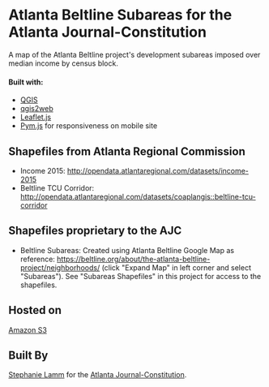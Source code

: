 # Atlanta Beltline Subareas for the Atlanta Journal-Constitution


A map of the Atlanta Beltline project's development subareas imposed over median income by census block. 

#### Built with:
  - [QGIS](http://www.qgis.org/en/site/)
  - [qgis2web](https://github.com/tomchadwin/qgis2web)
  - [Leaflet.js](http://leafletjs.com/)
  - [Pym.js](https://www.google.com/url?sa=t&rct=j&q=&esrc=s&source=web&cd=1&ved=0ahUKEwii9vity4bVAhVCRCYKHZ-fCuoQFggmMAA&url=http%3A%2F%2Fblog.apps.npr.org%2Fpym.js%2F&usg=AFQjCNGsGNajxYaqpsar2BuUNu6GXtEqjA&cad=rja) for responsiveness on mobile site

## Shapefiles from Atlanta Regional Commission

  - Income 2015: 
http://opendata.atlantaregional.com/datasets/income-2015
  - Beltline TCU Corridor: http://opendata.atlantaregional.com/datasets/coaplangis::beltline-tcu-corridor

## Shapefiles proprietary to the AJC
  - Beltline Subareas:
  Created using Atlanta Beltline Google Map as reference: https://beltline.org/about/the-atlanta-beltline-project/neighborhoods/ (click "Expand Map" in left corner and select "Subareas").
  See "Subareas Shapefiles" in this project for access to the shapefiles.
 
## Hosted on 
[Amazon S3](https://s3.amazonaws.com/ajcnewsapps/2017/beltline/index.html)

## Built By 
[Stephanie Lamm](http://stephanielamm.com/) for the [Atlanta Journal-Constitution](http://www.ajc.com/). 



